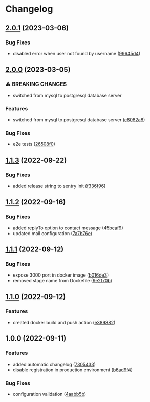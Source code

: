 # Changelog

## [2.0.1](https://github.com/FaZeRs/portfolio-api/compare/v2.0.0...v2.0.1) (2023-03-06)


### Bug Fixes

* disabled error when user not found by username ([99645d4](https://github.com/FaZeRs/portfolio-api/commit/99645d4aa65651602b982c1e81976f8c8daeff72))

## [2.0.0](https://github.com/FaZeRs/portfolio-api/compare/v1.1.3...v2.0.0) (2023-03-05)


### ⚠ BREAKING CHANGES

* switched from mysql to postgresql database server

### Features

* switched from mysql to postgresql database server ([c8082a8](https://github.com/FaZeRs/portfolio-api/commit/c8082a8fdb7a4249de67b9c9c3bcaae019a67455))


### Bug Fixes

* e2e tests ([26508f0](https://github.com/FaZeRs/portfolio-api/commit/26508f04b585e4ea6b73f6e71776bbb5817475b0))

## [1.1.3](https://github.com/FaZeRs/portfolio-api/compare/v1.1.2...v1.1.3) (2022-09-22)


### Bug Fixes

* added release string to sentry init ([f336f96](https://github.com/FaZeRs/portfolio-api/commit/f336f96ff68581ba3058b10ca3a34d50ddaf9fdd))

## [1.1.2](https://github.com/FaZeRs/portfolio-api/compare/v1.1.1...v1.1.2) (2022-09-16)


### Bug Fixes

* added replyTo option to contact message ([45bcaf9](https://github.com/FaZeRs/portfolio-api/commit/45bcaf9f0dc7b28790d4c6218189053ba7a575b1))
* updated mail configuration ([7a7b76e](https://github.com/FaZeRs/portfolio-api/commit/7a7b76ee43656925e0ac471f14d1048d72a7053c))

## [1.1.1](https://github.com/FaZeRs/portfolio-api/compare/v1.1.0...v1.1.1) (2022-09-12)


### Bug Fixes

* expose 3000 port in docker image ([b016de3](https://github.com/FaZeRs/portfolio-api/commit/b016de3576d555c74bd1f0ba54cabc16994c6967))
* removed stage name from Dockefile ([9e2f70b](https://github.com/FaZeRs/portfolio-api/commit/9e2f70b2bba8c75445f1fc2b3bc32a18a2cb0f05))

## [1.1.0](https://github.com/FaZeRs/portfolio-api/compare/v1.0.0...v1.1.0) (2022-09-12)


### Features

* created docker build and push action ([e389882](https://github.com/FaZeRs/portfolio-api/commit/e3898825c53d0ca724ff5a94fe7d5e1f43de213d))

## 1.0.0 (2022-09-11)


### Features

* added automatic changelog ([7305433](https://github.com/FaZeRs/portfolio-api/commit/730543348b72966e9ed4c08714d1b538c00beca2))
* disable registration in production environment ([b6ad9f4](https://github.com/FaZeRs/portfolio-api/commit/b6ad9f4ce0c4b2529edbe094351e3d80ed91e765))


### Bug Fixes

* configuration validation ([4aabb5b](https://github.com/FaZeRs/portfolio-api/commit/4aabb5bad1e2214782c31036a47c627092d0d30f))
